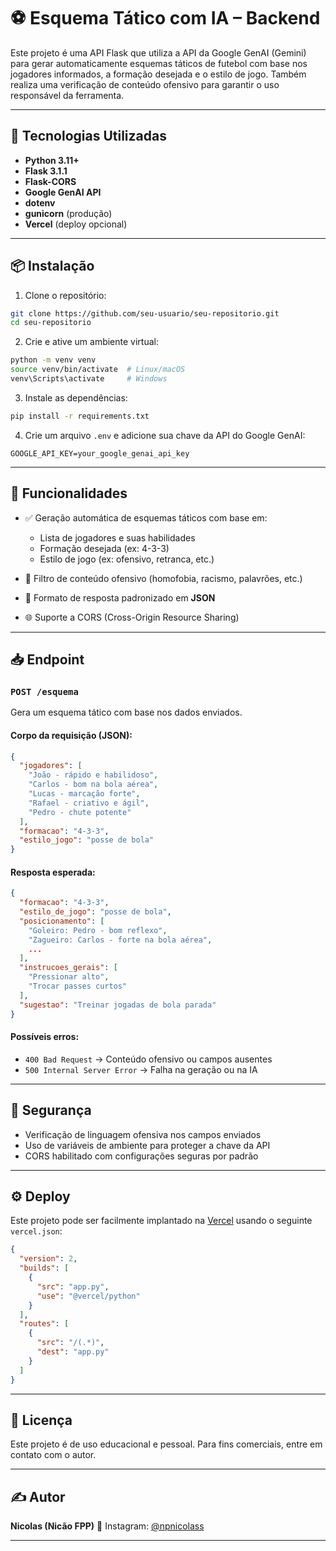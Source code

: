 
# ⚽ Esquema Tático com IA – Backend

Este projeto é uma API Flask que utiliza a API da Google GenAI (Gemini) para gerar automaticamente esquemas táticos de futebol com base nos jogadores informados, a formação desejada e o estilo de jogo. Também realiza uma verificação de conteúdo ofensivo para garantir o uso responsável da ferramenta.

---

## 🚀 Tecnologias Utilizadas

* **Python 3.11+**
* **Flask 3.1.1**
* **Flask-CORS**
* **Google GenAI API**
* **dotenv**
* **gunicorn** (produção)
* **Vercel** (deploy opcional)

---

## 📦 Instalação

1. Clone o repositório:

```bash
git clone https://github.com/seu-usuario/seu-repositorio.git
cd seu-repositorio
```

2. Crie e ative um ambiente virtual:

```bash
python -m venv venv
source venv/bin/activate  # Linux/macOS
venv\Scripts\activate     # Windows
```

3. Instale as dependências:

```bash
pip install -r requirements.txt
```

4. Crie um arquivo `.env` e adicione sua chave da API do Google GenAI:

```
GOOGLE_API_KEY=your_google_genai_api_key
```

---

## 🧠 Funcionalidades

* ✅ Geração automática de esquemas táticos com base em:

  * Lista de jogadores e suas habilidades
  * Formação desejada (ex: 4-3-3)
  * Estilo de jogo (ex: ofensivo, retranca, etc.)
* 🚫 Filtro de conteúdo ofensivo (homofobia, racismo, palavrões, etc.)
* 🔁 Formato de resposta padronizado em **JSON**
* 🌐 Suporte a CORS (Cross-Origin Resource Sharing)

---

## 📥 Endpoint

### `POST /esquema`

Gera um esquema tático com base nos dados enviados.

#### Corpo da requisição (JSON):

```json
{
  "jogadores": [
    "João - rápido e habilidoso",
    "Carlos - bom na bola aérea",
    "Lucas - marcação forte",
    "Rafael - criativo e ágil",
    "Pedro - chute potente"
  ],
  "formacao": "4-3-3",
  "estilo_jogo": "posse de bola"
}
```

#### Resposta esperada:

```json
{
  "formacao": "4-3-3",
  "estilo_de_jogo": "posse de bola",
  "posicionamento": [
    "Goleiro: Pedro - bom reflexo",
    "Zagueiro: Carlos - forte na bola aérea",
    ...
  ],
  "instrucoes_gerais": [
    "Pressionar alto",
    "Trocar passes curtos"
  ],
  "sugestao": "Treinar jogadas de bola parada"
}
```

#### Possíveis erros:

* `400 Bad Request` → Conteúdo ofensivo ou campos ausentes
* `500 Internal Server Error` → Falha na geração ou na IA

---

## 🔐 Segurança

* Verificação de linguagem ofensiva nos campos enviados
* Uso de variáveis de ambiente para proteger a chave da API
* CORS habilitado com configurações seguras por padrão

---

## ⚙️ Deploy

Este projeto pode ser facilmente implantado na [Vercel](https://vercel.com/) usando o seguinte `vercel.json`:

```json
{
  "version": 2,
  "builds": [
    {
      "src": "app.py",
      "use": "@vercel/python"
    }
  ],
  "routes": [
    {
      "src": "/(.*)",
      "dest": "app.py"
    }
  ]
}
```

---

## 📄 Licença

Este projeto é de uso educacional e pessoal. Para fins comerciais, entre em contato com o autor.

---

## ✍️ Autor

**Nicolas (Nicão FPP)**
📸 Instagram: [@npnicolass](https://instagram.com/npnicolass)

---

